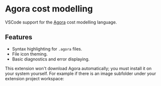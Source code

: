 # Agora cost modelling

VSCode support for the [Agora](https://github.com/graphprotocol/agora) cost modelling language.

## Features

- Syntax highlighting for `.agora` files.
- File icon theming.
- Basic diagnostics and error displaying.


This extension won't download Agora automatically; you must install it on your system yourself.
For example if there is an image subfolder under your extension project workspace:
